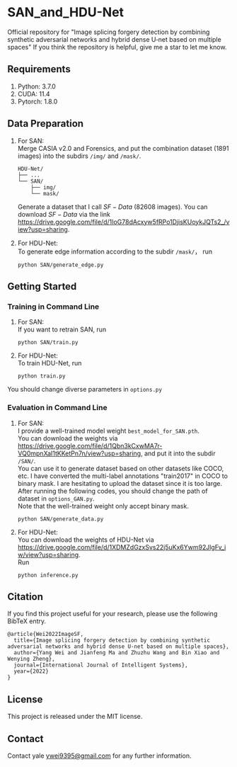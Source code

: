# SAN_and_HDU-Net
Official repository for "Image splicing forgery detection by combining synthetic adversarial networks and hybrid dense U‐net based on multiple spaces"
If you think the repository is helpful, give me a star to let me know.

## Requirements
1. Python: 3.7.0
2. CUDA: 11.4
3. Pytorch: 1.8.0

## Data Preparation
1. For SAN:  
   Merge CASIA v2.0 and Forensics, and put the combination dataset (1891 images) into the subdirs `/img/` and `/mask/`.
    ```shell
    HDU-Net/
    ├── ...
    └── SAN/
        ├── img/
        └── mask/
    ```
    Generate a dataset that I call $SF-Data$ (82608 images). You can download $SF-Data$ via the link <https://drive.google.com/file/d/1IoG78dAcxyw5fRPo1DjisKUoykJQTs2_/view?usp=sharing>.
    
2. For HDU-Net:  
   To generate edge information according to the subdir `/mask/`， run
   ```shell
   python SAN/generate_edge.py
   ```

## Getting Started
### Training in Command Line
1. For SAN:  
   If you want to retrain SAN, run
   ```shell
   python SAN/train.py
   ```
 
2. For HDU-Net:  
   To train HDU-Net, run
   ```shell
   python train.py
   ```
You should change diverse parameters in `options.py`
   
### Evaluation in Command Line
1. For SAN:  
    I provide a well-trained model weight `best_model_for_SAN.pth`.  
    You can download the weights via <https://drive.google.com/file/d/1Qbn3kCxwMA7r-VQ0mpnXaI1tKKetPn7n/view?usp=sharing>, and put it into the subdir `/SAN/`.  
    You can use it to generate dataset based on other datasets like COCO, etc. I have converted the multi-label annotations "train2017" in COCO to binary mask. I are hesitating to upload the dataset since it is too large.  
    After running the following codes, you should change the path of dataset in `options_GAN.py`.  
    Note that the well-trained weight only accept binary mask.
   ```shell
   python SAN/generate_data.py
   ```

2. For HDU-Net:  
   You can download the weights of HDU-Net via <https://drive.google.com/file/d/1XDMZdGzxSvs22j5uKx6Ywm92JlgFv_iw/view?usp=sharing>.  
   Run  
   ```shell
   python inference.py
   ```

## Citation
If you find this project useful for your research, please use the following BibTeX entry.
```shell
@article{Wei2022ImageSF,
  title={Image splicing forgery detection by combining synthetic adversarial networks and hybrid dense U‐net based on multiple spaces},
  author={Yang Wei and Jianfeng Ma and Zhuzhu Wang and Bin Xiao and Wenying Zheng},
  journal={International Journal of Intelligent Systems},
  year={2022}
}
```

## License
This project is released under the MIT license.

## Contact
Contact yale ywei9395@gmail.com for any further information.
